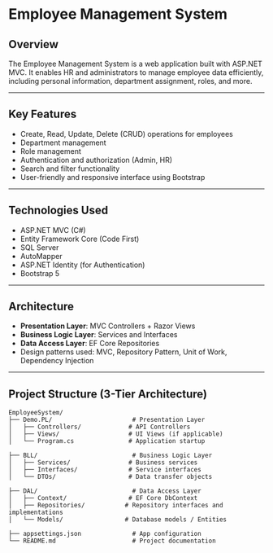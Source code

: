 # Employee Management System

## Overview
The Employee Management System is a web application built with ASP.NET MVC. It enables HR and administrators to manage employee data efficiently, including personal information, department assignment, roles, and more.

---

## Key Features
- Create, Read, Update, Delete (CRUD) operations for employees
- Department management
- Role management
- Authentication and authorization (Admin, HR)
- Search and filter functionality
- User-friendly and responsive interface using Bootstrap

---

## Technologies Used
- ASP.NET MVC (C#)
- Entity Framework Core (Code First)
- SQL Server
- AutoMapper
- ASP.NET Identity (for Authentication)
- Bootstrap 5

---

## Architecture
- **Presentation Layer**: MVC Controllers + Razor Views
- **Business Logic Layer**: Services and Interfaces
- **Data Access Layer**: EF Core Repositories
- Design patterns used: MVC, Repository Pattern, Unit of Work, Dependency Injection

---

## Project Structure (3-Tier Architecture)

```
EmployeeSystem/
├── Demo.PL/                      # Presentation Layer
│   ├── Controllers/             # API Controllers
│   ├── Views/                   # UI Views (if applicable)
│   └── Program.cs               # Application startup

├── BLL/                          # Business Logic Layer
│   ├── Services/                # Business services
│   ├── Interfaces/              # Service interfaces
│   └── DTOs/                    # Data transfer objects

├── DAL/                          # Data Access Layer
│   ├── Context/                 # EF Core DbContext
│   ├── Repositories/           # Repository interfaces and implementations
│   └── Models/                 # Database models / Entities

├── appsettings.json              # App configuration
└── README.md                     # Project documentation
```
